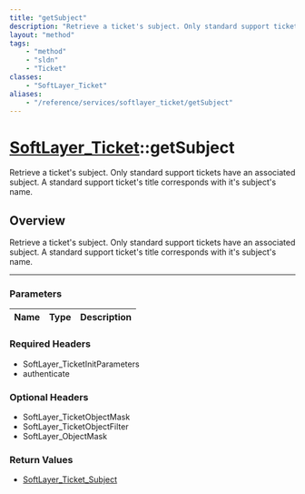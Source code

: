 ```yaml
---
title: "getSubject"
description: "Retrieve a ticket's subject. Only standard support tickets have an associated subject. A standard support ticket's title... "
layout: "method"
tags:
    - "method"
    - "sldn"
    - "Ticket"
classes:
    - "SoftLayer_Ticket"
aliases:
    - "/reference/services/softlayer_ticket/getSubject"
---
```

# [SoftLayer_Ticket](/reference/services/SoftLayer_Ticket)::getSubject


Retrieve a ticket's subject. Only standard support tickets have an associated subject. A standard support ticket's title corresponds with it's subject's name.


## Overview 
Retrieve a ticket's subject. Only standard support tickets have an associated subject. A standard support ticket's title corresponds with it's subject's name.

-----

### Parameters 
|Name | Type | Description |
| --- | --- | --- |


### Required Headers
* SoftLayer_TicketInitParameters
* authenticate


### Optional Headers
* SoftLayer_TicketObjectMask
* SoftLayer_TicketObjectFilter
* SoftLayer_ObjectMask

### Return Values
* <a href='/reference/datatypes/SoftLayer_Ticket_Subject'>SoftLayer_Ticket_Subject </a>




